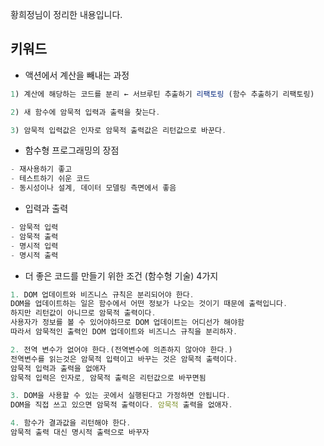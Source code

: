 황희정님이 정리한 내용입니다.

## 키워드

- 액션에서 계산을 빼내는 과정

```js
1) 계산에 해당하는 코드를 분리 ← 서브루틴 추출하기 리팩토링 (함수 추출하기 리팩토링)

2) 새 함수에 암묵적 입력과 출력을 찾는다.

3) 암묵적 입력값은 인자로 암묵적 출력값은 리턴값으로 바꾼다.
```

- 함수형 프로그래밍의 장점

```js
- 재사용하기 좋고
- 테스트하기 쉬운 코드
- 동시성이나 설계, 데이터 모델링 측면에서 좋음
```

- 입력과 출력

```js
- 암묵적 입력
- 암묵적 출력
- 명시적 입력
- 명시적 출력
```

- 더 좋은 코드를 만들기 위한 조건 (함수형 기술) 4가지

```js
1. DOM 업데이트와 비즈니스 규칙은 분리되어야 한다.
DOM을 업데이트하는 일은 함수에서 어떤 정보가 나오는 것이기 때문에 출력입니다.
하지만 리턴값이 아니므로 암묵적 출력이다.
사용자가 정보를 볼 수 있어야하므로 DOM 업데이트는 어디선가 해야함
따라서 암묵적인 출력인 DOM 업데이트와 비즈니스 규칙을 분리하자.

2. 전역 변수가 없어야 한다.(전역변수에 의존하지 않아야 한다.)
전역변수를 읽는것은 암묵적 입력이고 바꾸는 것은 암묵적 출력이다.
암묵적 입력과 출력을 없애자
암묵적 입력은 인자로, 암묵적 출력은 리턴값으로 바꾸면됨

3. DOM을 사용할 수 있는 곳에서 실행된다고 가정하면 안됩니다.
DOM을 직접 쓰고 있으면 암묵적 출력이다. 암묵적 출력을 없애자.

4. 함수가 결과값을 리턴해야 한다.
암묵적 출력 대신 명시적 출력으로 바꾸자
```
